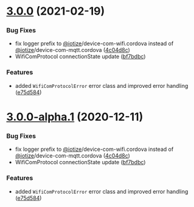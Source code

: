 <a name="3.0.0"></a>
# [3.0.0](https://github.com/iotize-sas/device-com-wifi.cordova/compare/v3.1.0...v3.0.0) (2021-02-19)


### Bug Fixes

* fix logger prefix to [@iotize](https://github.com/iotize)/device-com-wifi.cordova instead of [@iotize](https://github.com/iotize)/device-com-mqtt.cordova ([4c04d8c](https://github.com/iotize-sas/device-com-wifi.cordova/commit/4c04d8c))
* WifiComProtocol connectionState update ([bf7bdbc](https://github.com/iotize-sas/device-com-wifi.cordova/commit/bf7bdbc))


### Features

* added `WifiComProtocolError` error class and improved error handling ([e75d584](https://github.com/iotize-sas/device-com-wifi.cordova/commit/e75d584))



<a name="3.0.0-alpha.1"></a>
# [3.0.0-alpha.1](https://github.com/iotize-sas/device-com-wifi.cordova/compare/v3.1.0...v3.0.0-alpha.1) (2020-12-11)


### Bug Fixes

* fix logger prefix to [@iotize](https://github.com/iotize)/device-com-wifi.cordova instead of [@iotize](https://github.com/iotize)/device-com-mqtt.cordova ([4c04d8c](https://github.com/iotize-sas/device-com-wifi.cordova/commit/4c04d8c))
* WifiComProtocol connectionState update ([bf7bdbc](https://github.com/iotize-sas/device-com-wifi.cordova/commit/bf7bdbc))


### Features

* added `WifiComProtocolError` error class and improved error handling ([e75d584](https://github.com/iotize-sas/device-com-wifi.cordova/commit/e75d584))




